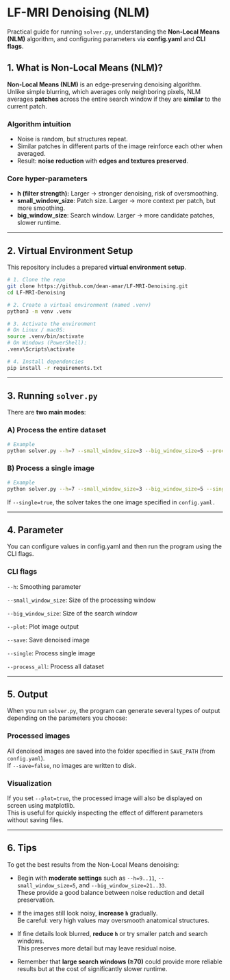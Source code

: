 # **LF-MRI Denoising (NLM)**
Practical guide for running `solver.py`, understanding the **Non-Local Means (NLM)** algorithm, and configuring parameters via **config.yaml** and **CLI flags**.

## 1. What is Non-Local Means (NLM)?
**Non-Local Means (NLM)** is an edge-preserving denoising algorithm.  
Unlike simple blurring, which averages only neighboring pixels, NLM averages **patches** across the entire search window if they are **similar** to the current patch.

### Algorithm intuition
- Noise is random, but structures repeat.  
- Similar patches in different parts of the image reinforce each other when averaged.  
- Result: **noise reduction** with **edges and textures preserved**.

### Core hyper-parameters
- **h (filter strength):** Larger → stronger denoising, risk of oversmoothing.  
- **small_window_size**: Patch size. Larger → more context per patch, but more smoothing.  
- **big_window_size**: Search window. Larger → more candidate patches, slower runtime. 

---

## 2. Virtual Environment Setup

This repository includes a prepared **virtual environment setup**.  
```bash
# 1. Clone the repo
git clone https://github.com/dean-amar/LF-MRI-Denoising.git
cd LF-MRI-Denoising

# 2. Create a virtual environment (named .venv)
python3 -m venv .venv

# 3. Activate the environment
# On Linux / macOS:
source .venv/bin/activate
# On Windows (PowerShell):
.venv\Scripts\activate

# 4. Install dependencies
pip install -r requirements.txt
```
---

## 3. Running `solver.py`
There are **two main modes**:
### A) Process the entire dataset
```bash
# Example
python solver.py --h=7 --small_window_size=3 --big_window_size=5 --process_all=true --save=true
```
### B) Process a single image
```bash
# Example
python solver.py --h=7 --small_window_size=3 --big_window_size=5 --single=true --save=true
```
If `--single=true`, the solver takes the one image specified in `config.yaml.`

---

## 4. Parameter
You can configure values in config.yaml and then run the program using the CLI flags.

### CLI flags

`--h`: Smoothing parameter

`--small_window_size`: Size of the processing window

`--big_window_size`: Size of the search window

`--plot`: Plot image output

`--save`: Save denoised image

`--single`: Process single image

`--process_all`: Process all dataset

---

## 5. Output
When you run `solver.py`, the program can generate several types of output depending on the parameters you choose:

### Processed images
All denoised images are saved into the folder specified in `SAVE_PATH` (from `config.yaml`).  
If `--save=false`, no images are written to disk.

### Visualization
If you set `--plot=true`, the processed image will also be displayed on screen using matplotlib.  
This is useful for quickly inspecting the effect of different parameters without saving files.

---

## 6. Tips
To get the best results from the Non-Local Means denoising:

- Begin with **moderate settings** such as `--h=9..11`, `--small_window_size=5`, and `--big_window_size=21..33`.  
  These provide a good balance between noise reduction and detail preservation.

- If the images still look noisy, **increase `h`** gradually.  
  Be careful: very high values may oversmooth anatomical structures.

- If fine details look blurred, **reduce `h`** or try smaller patch and search windows.  
  This preserves more detail but may leave residual noise.

- Remember that **large search windows (≥70)** could provide more reliable results but at the cost of significantly slower runtime.

